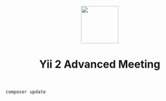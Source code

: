 <p align="center">
    <a href="#" target="_blank">
        <img src="https://avatars0.githubusercontent.com/u/993323" height="100px">
    </a>
    <h1 align="center">Yii 2 Advanced Meeting</h1>
    <br>
</p>


```
composer update
```
